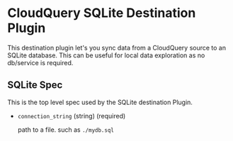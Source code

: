 # CloudQuery SQLite Destination Plugin

This destination plugin let's you sync data from a CloudQuery source to an SQLite database. This can be useful for local data exploration as no db/service is required.

## SQLite Spec

This is the top level spec used by the SQLite destination Plugin.

- `connection_string` (string) (required)

  path to a file. such as `./mydb.sql`